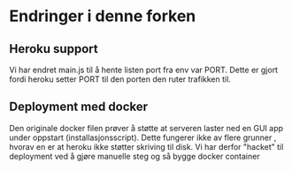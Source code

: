 # Endringer i denne forken

## Heroku support

Vi har endret main.js til å hente listen port fra env var PORT. 
Dette er gjort fordi heroku setter PORT til den porten den ruter trafikken til.

## Deployment med docker

Den originale docker filen prøver å støtte at serveren laster 
ned en GUI app under oppstart (installasjonsscript). Dette fungerer ikke av flere grunner
, hvorav en er at heroku ikke støtter skriving til disk. 
Vi har derfor "hacket" til deployment ved å gjøre manuelle steg og så bygge docker container




